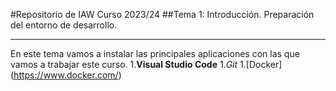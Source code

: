 #Repositorio de IAW Curso 2023/24
##Tema 1: Introducción. Preparación del entorno de desarrollo.
***
En este tema vamos a instalar las principales aplicaciones con las que vamos a trabajar este curso.
1.**Visual Studio Code**
1.*Git*
1.[Docker] (https://www.docker.com/)